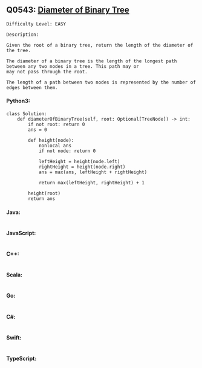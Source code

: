 ## Q0543: [Diameter of Binary Tree](https://leetcode.com/problems/diameter-of-binary-tree/)

```
Difficulty Level: EASY
```

```
Description:

Given the root of a binary tree, return the length of the diameter of the tree.

The diameter of a binary tree is the length of the longest path between any two nodes in a tree. This path may or
may not pass through the root.

The length of a path between two nodes is represented by the number of edges between them.
```

#### Python3:

```
class Solution:
    def diameterOfBinaryTree(self, root: Optional[TreeNode]) -> int:
        if not root: return 0
        ans = 0

        def height(node):
            nonlocal ans
            if not node: return 0

            leftHeight = height(node.left)
            rightHeight = height(node.right)
            ans = max(ans, leftHeight + rightHeight)

            return max(leftHeight, rightHeight) + 1

        height(root)
        return ans
```

#### Java:

```

```

#### JavaScript:

```

```

#### C++:

```

```

#### Scala:

```

```

#### Go:

```

```

#### C#:

```

```

#### Swift:

```

```

#### TypeScript:

```

```